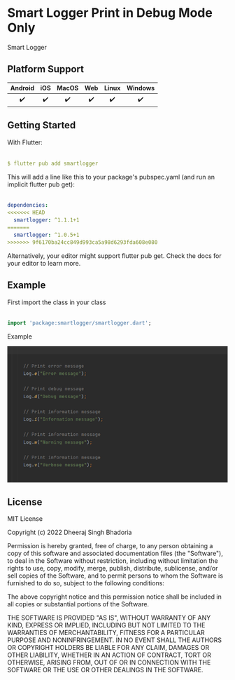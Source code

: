 # Smart Logger Print in Debug Mode Only

Smart Logger

## Platform Support

| Android | iOS | MacOS | Web | Linux | Windows |
| :-----: | :-: | :---: | :-: | :---: | :-----: |
|   ✔️    | ✔️  |  ✔️   | ✔️  |  ✔️   |   ✔️    |


## Getting Started

With Flutter:

```yaml

$ flutter pub add smartlogger

```

This will add a line like this to your package's pubspec.yaml (and run an implicit flutter pub get):

```yaml

dependencies:
<<<<<<< HEAD
  smartlogger: ^1.1.1+1
=======
  smartlogger: ^1.0.5+1
>>>>>>> 9f6170ba24cc849d993ca5a98d6293fda608e080

```

Alternatively, your editor might support flutter pub get. Check the docs for your editor to learn more.

## Example

First import the class in your class

```dart

import 'package:smartlogger/smartlogger.dart';

```

Example

![image description](https://github.com/dheeraj-bhadoria/Smart-Logger-Debug-mode-only-/blob/main/error.png)


## License

MIT License

Copyright (c) 2022 Dheeraj Singh Bhadoria

Permission is hereby granted, free of charge, to any person obtaining a copy
of this software and associated documentation files (the "Software"), to deal
in the Software without restriction, including without limitation the rights
to use, copy, modify, merge, publish, distribute, sublicense, and/or sell
copies of the Software, and to permit persons to whom the Software is
furnished to do so, subject to the following conditions:

The above copyright notice and this permission notice shall be included in all
copies or substantial portions of the Software.

THE SOFTWARE IS PROVIDED "AS IS", WITHOUT WARRANTY OF ANY KIND, EXPRESS OR
IMPLIED, INCLUDING BUT NOT LIMITED TO THE WARRANTIES OF MERCHANTABILITY,
FITNESS FOR A PARTICULAR PURPOSE AND NONINFRINGEMENT. IN NO EVENT SHALL THE
AUTHORS OR COPYRIGHT HOLDERS BE LIABLE FOR ANY CLAIM, DAMAGES OR OTHER
LIABILITY, WHETHER IN AN ACTION OF CONTRACT, TORT OR OTHERWISE, ARISING FROM,
OUT OF OR IN CONNECTION WITH THE SOFTWARE OR THE USE OR OTHER DEALINGS IN THE
SOFTWARE.
